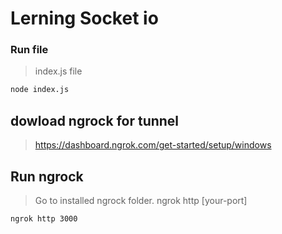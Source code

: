 # Lerning Socket io

### Run file
>index.js file
```sh
node index.js
```

## dowload ngrock for tunnel
>https://dashboard.ngrok.com/get-started/setup/windows

## Run ngrock
>Go to installed ngrock folder.
>ngrok http [your-port]
```sh
ngrok http 3000
```